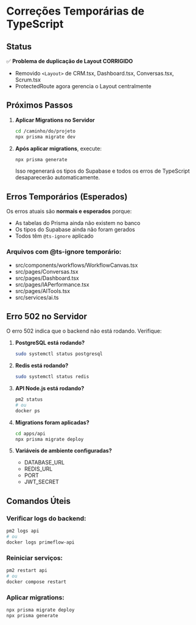 # Correções Temporárias de TypeScript

## Status

✅ **Problema de duplicação de Layout CORRIGIDO**
- Removido `<Layout>` de CRM.tsx, Dashboard.tsx, Conversas.tsx, Scrum.tsx
- ProtectedRoute agora gerencia o Layout centralmente

## Próximos Passos

1. **Aplicar Migrations no Servidor**
   ```bash
   cd /caminho/do/projeto
   npx prisma migrate dev
   ```

2. **Após aplicar migrations**, execute:
   ```bash
   npx prisma generate
   ```
   Isso regenerará os tipos do Supabase e todos os erros de TypeScript desaparecerão automaticamente.

## Erros Temporários (Esperados)

Os erros atuais são **normais e esperados** porque:
- As tabelas do Prisma ainda não existem no banco
- Os tipos do Supabase ainda não foram gerados
- Todos têm `@ts-ignore` aplicado

### Arquivos com @ts-ignore temporário:
- src/components/workflows/WorkflowCanvas.tsx
- src/pages/Conversas.tsx  
- src/pages/Dashboard.tsx
- src/pages/IAPerformance.tsx
- src/pages/AITools.tsx
- src/services/ai.ts

## Erro 502 no Servidor

O erro 502 indica que o backend não está rodando. Verifique:

1. **PostgreSQL está rodando?**
   ```bash
   sudo systemctl status postgresql
   ```

2. **Redis está rodando?**
   ```bash
   sudo systemctl status redis
   ```

3. **API Node.js está rodando?**
   ```bash
   pm2 status
   # ou
   docker ps
   ```

4. **Migrations foram aplicadas?**
   ```bash
   cd apps/api
   npx prisma migrate deploy
   ```

5. **Variáveis de ambiente configuradas?**
   - DATABASE_URL
   - REDIS_URL  
   - PORT
   - JWT_SECRET

## Comandos Úteis

### Verificar logs do backend:
```bash
pm2 logs api
# ou
docker logs primeflow-api
```

### Reiniciar serviços:
```bash
pm2 restart api
# ou
docker compose restart
```

### Aplicar migrations:
```bash
npx prisma migrate deploy
npx prisma generate
```
